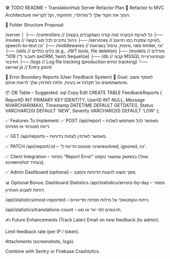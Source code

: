 🛠️ TODO README – TranslationHub Server Refactor Plan
📁 Refactor to MVC Architecture
הפוך את הקוד שלך ל־מודולרי, תחזוקתי, וקל לקריאה:


🧠 Folder Structure Proposal:

/server
│
├── /controllers         // כל לוגיקת הבקרה (מה קורה כשמקבלים בקשה)
├── /routes              // ניהול נתיבים לכל סוג בקשה
├── /services            // לוגיקה עסקית כמו תרגום, speech-to-text וכו'
├── /middlewares         // אימות, טיפול בשגיאות, rate limiter, וכו'
├── /utils               // כלים כלליים (e.g., JWT tools, file deletion)
├── /models              // מודלים ל־DB (אם תעבור ל־ORM, למשל Sequelize)
├── /db                  // קבצי MSSQL וקונפיגורציית החיבור
├── /logs                // Log file tracking (production error tracking)
└── server.js            // Entry point




🚨 Error Boundary Reports (User Feedback System)
🎯 Goal:
לאסוף משוב מהמשתמשים על תקלות או בעיות, ולתת לאדמין שלך לראות אותם.

📦 DB Table – Suggested:
sql
Copy
Edit
CREATE TABLE FeedbackReports (
  ReportID INT PRIMARY KEY IDENTITY,
  UserID INT NULL,
  Message NVARCHAR(MAX),
  Timestamp DATETIME DEFAULT GETDATE(),
  Status VARCHAR(20) DEFAULT 'NEW',
  Severity VARCHAR(20) DEFAULT 'LOW'
);





✅ Features To Implement:
 ✅ POST /api/report – מאפשר לכל משתמש לשלוח דיווח (אנונימי או מזוהה).

 ✅ GET /api/reports – מאפשר לאדמין לצפות בדוחות.

 ✅ PATCH /api/report/:id – שינוי סטטוס הדיווח ל־resolved, ignored, וכו'.

 ✅ Client Integration – כפתור "Report Error" בממשק שמשגר טקסט (ואולי screenshot בעתיד).

 ✅ Admin Dashboard (optional) – מסך פשוט להצגת הדוחות והמצב.

📊 Optional Bonus: Dashboard Statistics
 /api/statistics/errors-by-day – מספר דוחות לשבוע האחרון.

 /api/statistics/most-reported – ניתוח טקסטואלי על מילות מפתח מדיווחים.

 /api/statistics/translations-count – תרגומים לפי יוזר או סוג.

✍ Future Enhancements (Track Later)
 Email on new feedback (to admin).

 Limit feedback rate (per IP / token).

 Attachments (screenshots, logs).

 Combine with Sentry or Firebase Crashlytics.

